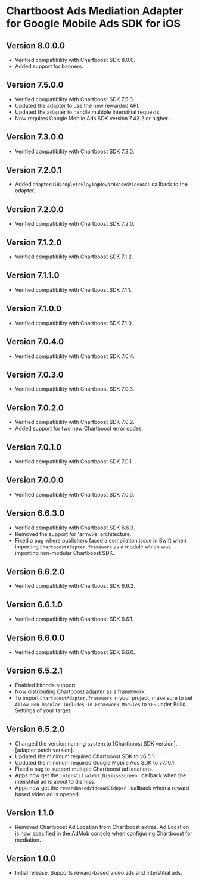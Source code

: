 # Chartboost Ads Mediation Adapter for Google Mobile Ads SDK for iOS

## Version 8.0.0.0
- Verified compatibility with Chartboost SDK 8.0.0.
- Added support for banners.

## Version 7.5.0.0
- Verified compatibility with Chartboost SDK 7.5.0.
- Updated the adapter to use the new rewarded API.
- Updated the adapter to handle multiple interstitial requests.
- Now requires Google Mobile Ads SDK version 7.42.2 or higher.

## Version 7.3.0.0
- Verified compatibility with Chartboost SDK 7.3.0.

## Version 7.2.0.1
- Added `adapterDidCompletePlayingRewardBasedVideoAd:` callback to the adapter.

## Version 7.2.0.0
- Verified compatibility with Chartboost SDK 7.2.0.

## Version 7.1.2.0
- Verified compatibility with Chartboost SDK 7.1.2.

## Version 7.1.1.0
- Verified compatibility with Chartboost SDK 7.1.1.

## Version 7.1.0.0
- Verified compatibility with Chartboost SDK 7.1.0.

## Version 7.0.4.0
- Verified compatibility with Chartboost SDK 7.0.4.

## Version 7.0.3.0
- Verified compatibility with Chartboost SDK 7.0.3.

## Version 7.0.2.0
- Verified compatibility with Chartboost SDK 7.0.2.
- Added support for two new Chartboost error codes.

## Version 7.0.1.0
- Verified compatibility with Chartboost SDK 7.0.1.

## Version 7.0.0.0
- Verified compatibility with Chartboost SDK 7.0.0.

## Version 6.6.3.0
- Verified compatibility with Chartboost SDK 6.6.3.
- Removed the support for 'armv7s' architecture.
- Fixed a bug where publishers faced a compilation issue in Swift when importing
  `ChartboostAdapter.framework` as a module which was importing non-modular
  Chartboost SDK.

## Version 6.6.2.0
- Verified compatibility with Chartboost SDK 6.6.2.

## Version 6.6.1.0
- Verified compatibility with Chartboost SDK 6.6.1.

## Version 6.6.0.0
- Verified compatibility with Chartboost SDK 6.6.0.

## Version 6.5.2.1
- Enabled bitcode support.
- Now distributing Chartboost adapter as a framework.
- To import `ChartboostAdapter.framework` in your project, make sure to set
  `Allow Non-modular Includes in Framework Modules` to `YES` under Build
  Settings of your target.

## Version 6.5.2.0
- Changed the version naming system to
  [Chartboost SDK version].[adapter patch version].
- Updated the minimum required Chartboost SDK to v6.5.1.
- Updated the minimum required Google Mobile Ads SDK to v7.10.1.
- Fixed a bug to support multiple Chartboost ad locations.
- Apps now get the `interstitialWillDismissScreen:` callback when the
  interstitial ad is about to dismiss.
- Apps now get the `rewardBasedVideoAdDidOpen:` callback when a reward-based
  video ad is opened.

## Version 1.1.0
- Removed Chartboost Ad Location from Chartboost extras. Ad Location is now
specified in the AdMob console when configuring Chartboost for mediation.

## Version 1.0.0
- Initial release. Supports reward-based video ads and interstitial ads.
